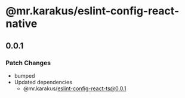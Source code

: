 # @mr.karakus/eslint-config-react-native

## 0.0.1

### Patch Changes

- bumped
- Updated dependencies
  - @mr.karakus/eslint-config-react-ts@0.0.1
